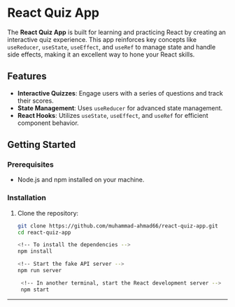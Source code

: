 # React Quiz App

The **React Quiz App** is built for learning and practicing React by creating an interactive quiz experience. This app reinforces key concepts like `useReducer`, `useState`, `useEffect`, and `useRef` to manage state and handle side effects, making it an excellent way to hone your React skills.

## Features

- **Interactive Quizzes**: Engage users with a series of questions and track their scores.
- **State Management**: Uses `useReducer` for advanced state management.
- **React Hooks**: Utilizes `useState`, `useEffect`, and `useRef` for efficient component behavior.

## Getting Started

### Prerequisites

- Node.js and npm installed on your machine.

### Installation

1. Clone the repository:

   ```bash
   git clone https://github.com/muhammad-ahmad66/react-quiz-app.git
   cd react-quiz-app

   <!-- To install the dependencies -->
   npm install

   <!-- Start the fake API server -->
   npm run server

    <!-- In another terminal, start the React development server -->
    npm start

   ```

---

